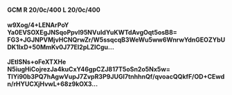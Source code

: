#### GCM R 20/0c/400 L 20/0c/400
**w9Xog/4+LENArPoY**<br/>**Ya0EVSOXEgJNSqoPpvl95NVuIdYuKWTdAvgOqt5osB8=**<br/>**FG3+JGJNPVMjvHCNQrwZr/W5ssqcqB3WeWu5ww6WnrwYdnGEOZYbUDK1lxD+50MmKv0J77El2pLZICgu...**<br/><br/>
**JEtISNs+oFeXTXHe**<br/>**N5iugHiCojrezJa4kuCxY46gpCZJ817T5oSn2o5Nx5w=**<br/>**TIYi90b3PQ7hAgwVupJ7ZvpR3P9JUGl7tnhhnQf/qvoacQQkfF/OD+CEwdn/rHYUCXjHvwL+68z9kOX3...**